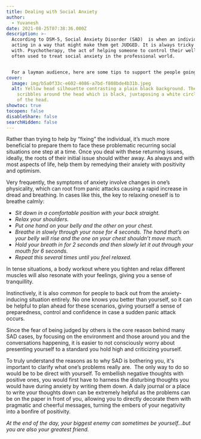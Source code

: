 ```yaml
---
title: Dealing with Social Anxiety
author:
  - Yuvanesh
date: 2021-08-25T07:38:36.000Z
description: >-
  According to DSM-5, Social Anxiety Disorder (SAD)  is when an individual fears
  acting in a way that might make them get JUDGED. It is always tricky to deal
  with. Psychotherapy, the act of helping someone to control their wellbeing, is
  often used to treat social anxiety in the professional world. 


  For a layman audience, here are some tips to support the people going through a hard time!
cover:
  image: img/b5a0f33c-e602-4086-a7bd-f808bde4b31b.jpeg
  alt: Yellow head silhouette contrasting a plain black background. There are
    scribbles around the head which is black, juxtaposing a white circle on top
    of the head.
showtoc: true
tocopen: false
disableShare: false
searchHidden: false
---
```

Rather than trying to help by “fixing” the individual, it’s much more beneficial to prepare them to face these problematic recurring social situations one step at a time. Once you deal with these returning issues, ideally, the roots of their initial issue should wither away. As always and with most aspects of life, help them by remedying their anxiety with positivity and optimism. 



Very frequently, the symptoms of anxiety involve changes in one’s physicality, which can root from panic attacks causing a rapid increase in dread and breathing. In cases like this, the key to relaxing oneself is to breathe calmly:



* *Sit down in a comfortable position with your back straight.*
* *Relax your shoulders.*
* *Put one hand on your belly and the other on your chest.*
* *Breathe in slowly through your nose for 4 seconds. The hand that’s on your belly will rise and the one on your chest shouldn’t move much.*
* *Hold your breath in for 2 seconds and then slowly let it out through your mouth for 6 seconds.*
* *Repeat this several times until you feel relaxed.* 



In tense situations, a body workout where you tighten and relax different muscles will also resonate with your feelings, giving you a sense of tranquillity. 



Instinctively, it is also common for people to back out from the anxiety-inducing situation entirely. No one knows you better than yourself, so it can be helpful to plan ahead for these scenarios, giving yourself a sense of preparedness, control and confidence in case a sudden panic attack occurs. 



Since the fear of being judged by others is the core reason behind many SAD cases, by focusing on the environment and those around you and the conversations happening, it is easier to not consciously worry about presenting yourself to a standard you hold high and criticizing yourself. 



To truly understand the reasons as to why SAD is bothering you, it's important to clarify what one’s problems really are.  The only way to do so would be to be direct with yourself. To embellish negative thoughts with positive ones, you would first have to harness the disturbing thoughts you would have during anxiety by writing them down. A daily journal or a place to write your thoughts down can be extremely helpful as the problems can be on the paper in front of you, allowing you to directly decorate them with pragmatic and cheerful messages, turning the embers of your negativity into a bonfire of positivity. 



*At the end of the day, your biggest enemy can sometimes be yourself...but you are also your greatest friend.*